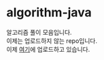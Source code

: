 # algorithm-java
알고리즘 풀이 모음입니다.   
이제는 업로드하지 않는 repo입니다.   
이제 [여기](https://github.com/jinlee0/ps)에 업로드하고 있습니다.   
